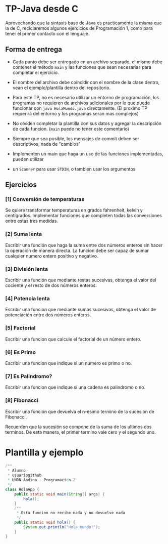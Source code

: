 # TP-Java desde C

Aprovechando que la sintaxis base de Java es practicamente la misma que la de C, reciclaremos
algunos ejercicios de Programación 1, como para tener el primer contacto con el lenguaje.

## Forma de entrega

- Cada punto debe ser entregado en un archivo separado, el mismo debe contener el 
método `main` y las funciones que sean necesarias para completar el ejercicio.

- El nombre del archivo debe coincidir con el nombre de la clase dentro, vean el 
ejemplo/plantilla dentro del repositorio.

- Para este TP, no es necesario utilizar un entorno de programación, los programas
no requieren de archivos adicionales por lo que puede funcionar con `java HolaMundo.java` 
directamente. (El proximo TP requerirá del entorno y los programas seran mas complejos)

- No olviden completar la plantilla con sus datos y agregar la descripción de cada funcion.
(`main` puede no tener este comentario)

- Siempre que sea posible, los mensajes de commit deben ser descriptivos, nada de "cambios"

- Implementen un main que haga un uso de las funciones implementadas, pueden utilizar
- un `Scanner` para usar `STDIN`, o tambien usar los argumentos 

## Ejercicios

### [1] Conversión de temperaturas

Se quiere transformar temperaturas en grados fahrenheit, kelvin y centígrados. Implementar funciones que completen todas las conversiones entre estas tres medidas.

### [2] Suma lenta

Escribir una función que haga la suma entre dos números enteros sin hacer la operación de
manera directa. La funcion debe ser capaz de sumar cualquier numero entero positivo y negativo.

### [3] División lenta

Escribir una función que mediante restas sucesivas, obtenga el valor del cociente y el resto 
de dos números enteros.

### [4] Potencia lenta

Escribir una funcion que mediante sumas sucesivas, obtenga el valor de potenciación entre dos 
números enteros.

### [5] Factorial

Escribir una funcion que calcule el factorial de un número entero.

### [6] Es Primo

Escribir una funcion que indique si un número es primo o no.

### [7] Es Palindromo?

Escribir una funcion que indique si una cadena es palindromo o no.

### [8] Fibonacci

Escribir una función que devuelva el n-esimo termino de la sucesión de Fibonacci.

Recuerden que la sucesión se compone de la suma de los ultimos dos terminos. De esta manera, 
el primer termino vale cero y el segundo uno.


# Plantilla y ejemplo

```Java
/**
 * Alumno
 * usuariogithub
 * UNRN Andina - Programación 2
 */
class HolaApp {
    public static void main(String[] args) {
        hola();
    }
    /**
     * Esta funcion no recibe nada y no devuelve nada
     */
    public static void hola() {
        System.out.println("Hola mundo!");
    }
}
```
